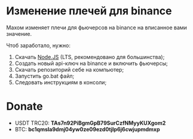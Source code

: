 # Изменение плечей для binance

Махом изменяет плечи для фьючерсов на binance на вписанное вами значение.

Чтоб заработало, нужно:
1. Скачать <a href="https://nodejs.org" target="blank">Node.JS</a> (LTS, рекомендовано для большинства);
2. Создать новый api-ключ на binance и включить фьючерсы;
3. Скачать репозиторий себе на компьютер;
4. Запустить go.bat файл;
5. Следовать инструкциям в консоли;

# Donate

<ul>
  <li>USDT TRC20: <b>TAs7n92PiBgmGpB79SurCzfNMyyKUXgom2</b></li>
  <li>BTC: <b>bc1qmsla9dmj04yw0ze09ezd0tjlp6j6cwjupmdmxp</b></li>
</ul>
